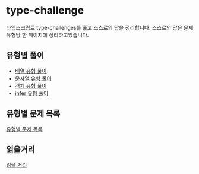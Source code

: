 # type-challenge
타입스크립트 type-challenges를 풀고 스스로의 답을 정리합니다. 
스스로의 답은 문제유형당 한 페이지에 정리하고있습니다.


## 유형별 풀이

 - [배열 유형 풀이](https://github.com/skiende74/type-challenge/blob/main/%EB%B0%B0%EC%97%B4%20%EC%9C%A0%ED%98%95.md)
 - [문자열 유형 풀이](https://github.com/skiende74/type-challenge/blob/main/%EB%AC%B8%EC%9E%90%EC%97%B4%20%EC%9C%A0%ED%98%95.md)
 - [객체 유형 풀이](https://github.com/skiende74/type-challenge/blob/main/%EA%B0%9D%EC%B2%B4%20%EC%9C%A0%ED%98%95.md)
 - [infer 유형 풀이](https://github.com/skiende74/type-challenge/blob/main/infer%20%EC%9C%A0%ED%98%95.md)


## 유형별 문제 목록
[유형별 문제 목록](https://github.com/skiende74/type-challenge/blob/main/%EB%AC%B8%EC%A0%9C%EC%9C%A0%ED%98%95%20%EB%AA%A9%EC%B0%A8.md)

## 읽을거리
[읽을 거리](https://github.com/skiende74/type-challenge/blob/main/%EC%9D%BD%EC%9D%84%20%EA%B1%B0%EB%A6%AC.md)
